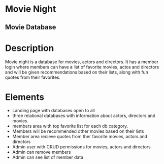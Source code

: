 # Movie Night
## Movie Database

# Description
Movie night is a database for movies, actors and directors. It
has a member login where members can have a list of favorite movies, 
actos and directors and will be given recommendations based on
their lists, along with fun quotes from their favorites.

# Elements
- Landing page with databases open to all
- three relational databases with information about actors, directors and movies.
- members area with top favorite list for each db category.
- Members will be recommended other movies based on their lists
- Member area recieve quotes from ther favorite movies, actors and directors
- Admin user with CRUD permissions for movies, actors and directors
- Admin can remove members
- Admin can see list of member data